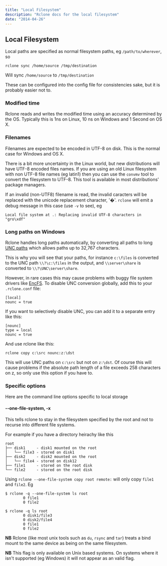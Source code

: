 ```yaml
---
title: "Local Filesystem"
description: "Rclone docs for the local filesystem"
date: "2014-04-26"
---
```


<i class="fa fa-file"></i> Local Filesystem
-------------------------------------------

Local paths are specified as normal filesystem paths, eg `/path/to/wherever`, so

    rclone sync /home/source /tmp/destination

Will sync `/home/source` to `/tmp/destination`

These can be configured into the config file for consistencies sake,
but it is probably easier not to.

### Modified time ###

Rclone reads and writes the modified time using an accuracy determined by
the OS.  Typically this is 1ns on Linux, 10 ns on Windows and 1 Second
on OS X.

### Filenames ###

Filenames are expected to be encoded in UTF-8 on disk.  This is the
normal case for Windows and OS X.

There is a bit more uncertainty in the Linux world, but new
distributions will have UTF-8 encoded files names. If you are using an
old Linux filesystem with non UTF-8 file names (eg latin1) then you
can use the `convmv` tool to convert the filesystem to UTF-8. This
tool is available in most distributions' package managers.

If an invalid (non-UTF8) filename is read, the invalid caracters will
be replaced with the unicode replacement character, '�'.  `rclone`
will emit a debug message in this case (use `-v` to see), eg

```
Local file system at .: Replacing invalid UTF-8 characters in "gro\xdf"
```

### Long paths on Windows ###

Rclone handles long paths automatically, by converting all paths to long
[UNC paths](https://msdn.microsoft.com/en-us/library/windows/desktop/aa365247(v=vs.85).aspx#maxpath)
which allows paths up to 32,767 characters.

This is why you will see that your paths, for instance `c:\files` is
converted to the UNC path `\\?\c:\files` in the output,
and `\\server\share` is converted to `\\?\UNC\server\share`.

However, in rare cases this may cause problems with buggy file
system drivers like [EncFS](https://github.com/ncw/rclone/issues/261).
To disable UNC conversion globally, add this to your `.rclone.conf` file:

```
[local]
nounc = true
```

If you want to selectively disable UNC, you can add it to a separate entry like this:

```
[nounc]
type = local
nounc = true
```
And use rclone like this:

`rclone copy c:\src nounc:z:\dst`

This will use UNC paths on `c:\src` but not on `z:\dst`.
Of course this will cause problems if the absolute path length of a
file exceeds 258 characters on z, so only use this option if you have to.

### Specific options ###

Here are the command line options specific to local storage

#### --one-file-system, -x ####

This tells rclone to stay in the filesystem specified by the root and
not to recurse into different file systems.

For example if you have a directory heirachy like this

```
root
├── disk1     - disk1 mounted on the root
│   └── file3 - stored on disk1
├── disk2     - disk2 mounted on the root
│   └── file4 - stored on disk12
├── file1     - stored on the root disk
└── file2     - stored on the root disk
```

Using `rclone --one-file-system copy root remote:` will only copy `file1` and `file2`.  Eg

```
$ rclone -q --one-file-system ls root
        0 file1
        0 file2
```

```
$ rclone -q ls root
        0 disk1/file3
        0 disk2/file4
        0 file1
        0 file2
```

**NB** Rclone (like most unix tools such as `du`, `rsync` and `tar`)
treats a bind mount to the same device as being on the same
filesystem.

**NB** This flag is only available on Unix based systems.  On systems
where it isn't supported (eg Windows) it will not appear as an valid
flag.
